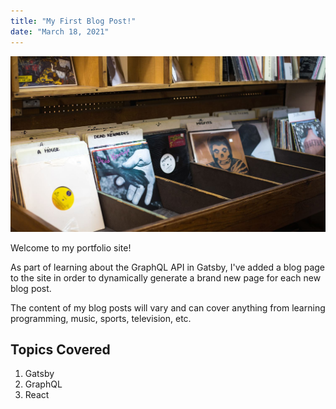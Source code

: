 ```yaml
---
title: "My First Blog Post!"
date: "March 18, 2021"
---
```


![albums-image](./albums.jpg)

Welcome to my portfolio site!
<!-- end -->

As part of learning about the GraphQL API in Gatsby, I've added a blog page to the site in order to dynamically generate a brand new page for each new blog post.

The content of my blog posts will vary and can cover anything from learning programming, music, sports, television, etc.

## Topics Covered 

1. Gatsby
2. GraphQL
3. React
